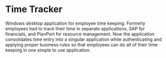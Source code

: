 # Time Tracker
 
Windows desktop application for employee time keeping. Formerly employees had to track their time in separate applications, SAP for financials, and PlanPort for resource management. Now the application consolidates time entry into a singular application while authenticating and applying proper business rules so that employees can do all of their time keeping in one simple to use application.
